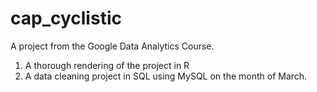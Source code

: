 # cap_cyclistic

A project from the Google Data Analytics Course.

1. A thorough rendering of the project in R
2. A data cleaning project in SQL using MySQL on the month of March.
